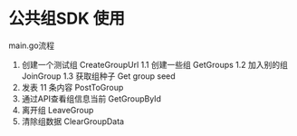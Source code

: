 # 公共组SDK 使用

main.go流程

1. 创建一个测试组 CreateGroupUrl 
   1.1 创建一些组  GetGroups
   1.2 加入别的组 JoinGroup
   1.3 获取组种子 Get group seed
2. 发表 11 条内容 PostToGroup
3. 通过API查看组信息当前 GetGroupById
4. 离开组 LeaveGroup
5. 清除组数据 ClearGroupData


